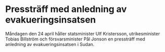 # Pressträff med anledning av evakueringsinsatsen

Måndagen den 24 april håller statsminister Ulf Kristersson, utrikesminister Tobias Billström och försvarsminister Pål Jonson en pressträff med anledning av evakueringsinsatsen i Sudan.
